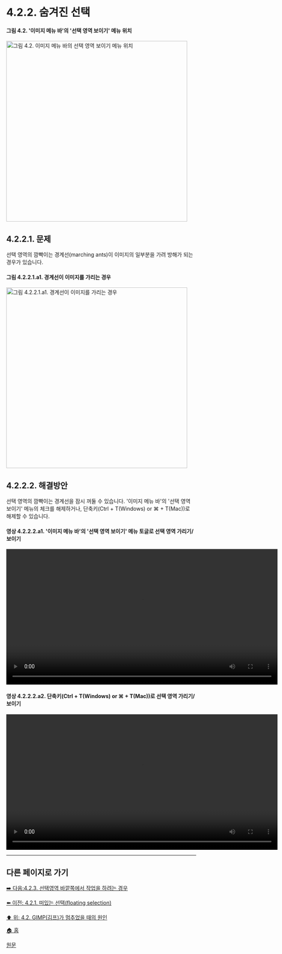 # 4.2.2. 숨겨진 선택

#### 그림 4.2. '이미지 메뉴 바'의 '선택 영역 보이기' 메뉴 위치
<img width="480" alt="그림 4.2. 이미지 메뉴 바의 선택 영역 보이기 메뉴 위치" environment="MacOS:Sonoma 14.2.1 GIMP 2.10.36" src="https://github.com/wonder13662/gimp/assets/15767104/e2df69db-2fcd-4ffe-9f39-f34bf75257c2">

## 4.2.2.1. 문제
선택 영역의 깜빡이는 경계선(marching ants)이 이미지의 일부분을 가려 방해가 되는 경우가 있습니다.

#### 그림 4.2.2.1.a1. 경계선이 이미지를 가리는 경우
<img width="480" alt="그림 4.2.2.1.a1. 경계선이 이미지를 가리는 경우" environment="MacOS:Sonoma 14.2.1 GIMP 2.10.36" src="https://github.com/wonder13662/gimp/assets/15767104/45f7523c-02ce-4dfb-8175-d0896c1a0a8f">

## 4.2.2.2. 해결방안
선택 영역의 깜빡이는 경계선을 잠시 꺼둘 수 있습니다. '이미지 메뉴 바'의 '선택 영역 보이기' 메뉴의 체크를 해제하거나, 단축키(Ctrl + T(Windows) or ⌘ + T(Mac))로 해제할 수 있습니다.

#### 영상 4.2.2.2.a1. '이미지 메뉴 바'의 '선택 영역 보이기' 메뉴 토글로 선택 영역 가리기/보이기
<video controls="controls" width="720" environment="MacOS:Sonoma 14.2.1 GIMP 2.10.36" src="https://github.com/wonder13662/gimp/assets/15767104/e1234cf2-0f8d-465b-baac-b732be5af7a4"></video>

#### 영상 4.2.2.2.a2. 단축키(Ctrl + T(Windows) or ⌘ + T(Mac))로 선택 영역 가리기/보이기
<video controls="controls" width="720" environment="MacOS:Sonoma 14.2.1 GIMP 2.10.36" src="https://github.com/wonder13662/gimp/assets/15767104/a2dd03ee-ee24-421e-9cde-7d54c44a313a"></video>

***

## 다른 페이지로 가기

[➡️ 다음:4.2.3. 선택영역 바깥쪽에서 작업을 하려는 경우](./04-02-03-you-are-acting-outside-the-selection.md)

[⬅️ 이전: 4.2.1. 떠있는 선택(floating selection)](./04-02-01-there-is-a-floating-selection.md)

[⬆️ 위: 4.2. GIMP(김프)가 멈추었을 때의 원인](./04-02-00-common-causes-of-gimp-non-responsiveness.md)

[🏠 홈](./00-home.md)

[원문](https://docs.gimp.org/2.10/ko/gimp-stuck-hidden-selection.html)
